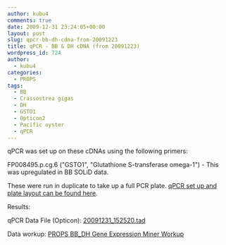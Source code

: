 ```yaml
---
author: kubu4
comments: true
date: 2009-12-31 23:24:05+00:00
layout: post
slug: qpcr-bb-dh-cdna-from-20091223
title: qPCR - BB & DH cDNA (from 20091223)
wordpress_id: 724
author:
  - kubu4
categories:
  - PROPS
tags:
  - BB
  - Crassostrea gigas
  - DH
  - GSTO1
  - Opticon2
  - Pacific oyster
  - qPCR
---
```


qPCR was set up on these cDNAs using the following primers:

FP008495.p.cg.6 ("GSTO1", "Glutathione S-transferase omega-1") - This was upregulated in BB SOLiD data.

These were run in duplicate to take up a full PCR plate. [qPCR set up and plate layout can be found here](https://eagle.fish.washington.edu/Arabidopsis/Notebook%20Workup%20Files/20091231-01.jpg).

Results:

qPCR Data File (Opticon): [20091231_152520.tad](https://eagle.fish.washington.edu/Arabidopsis/qPCR/Opticon/20091231_152520.tad)

Data workup: [PROPS BB_DH Gene Expression Miner Workup](https://docs.google.com/spreadsheet/ccc?key=0AmS_90rPaQMzdHNfWS1oUHUxNFNwci1zcmhhWjhzZnc&usp=sharing)

